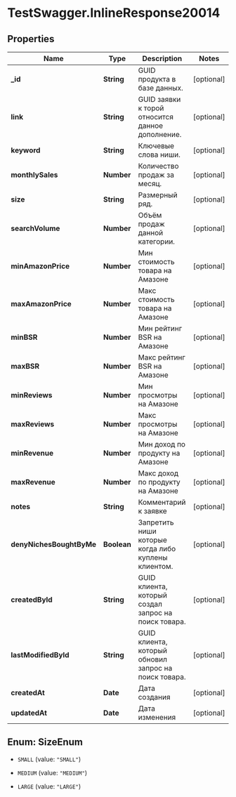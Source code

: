 # TestSwagger.InlineResponse20014

## Properties

Name | Type | Description | Notes
------------ | ------------- | ------------- | -------------
**_id** | **String** | GUID продукта в базе данных. | [optional] 
**link** | **String** | GUID заявки к торой относится данное дополнение. | [optional] 
**keyword** | **String** | Ключевые слова ниши. | [optional] 
**monthlySales** | **Number** | Количество продаж за месяц. | [optional] 
**size** | **String** | Размерный ряд. | [optional] 
**searchVolume** | **Number** | Объём продаж данной категории. | [optional] 
**minAmazonPrice** | **Number** | Мин стоимость товара на Амазоне | [optional] 
**maxAmazonPrice** | **Number** | Макс стоимость товара на Амазоне | [optional] 
**minBSR** | **Number** | Мин рейтинг BSR на Амазоне | [optional] 
**maxBSR** | **Number** | Макс рейтинг BSR на Амазоне | [optional] 
**minReviews** | **Number** | Мин просмотры на Амазоне | [optional] 
**maxReviews** | **Number** | Макс просмотры на Амазоне | [optional] 
**minRevenue** | **Number** | Мин  доход по продукту на Амазоне | [optional] 
**maxRevenue** | **Number** | Макс доход по продукту на Амазоне | [optional] 
**notes** | **String** | Комментарий к заявке | [optional] 
**denyNichesBoughtByMe** | **Boolean** | Запретить ниши которые когда либо куплены клиентом. | [optional] 
**createdById** | **String** | GUID клиента, который создал запрос на поиск товара. | [optional] 
**lastModifiedById** | **String** | GUID клиента, который обновил запрос на поиск товара. | [optional] 
**createdAt** | **Date** | Дата создания | [optional] 
**updatedAt** | **Date** | Дата изменения | [optional] 



## Enum: SizeEnum


* `SMALL` (value: `"SMALL"`)

* `MEDIUM` (value: `"MEDIUM"`)

* `LARGE` (value: `"LARGE"`)




